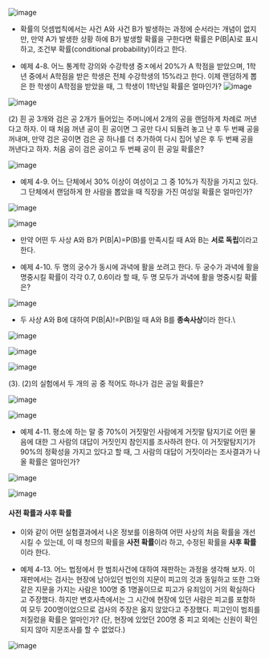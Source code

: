 ![image](https://github.com/user-attachments/assets/e913b579-c086-4f29-b68f-a96f4cf9015e)

* 확률의 덧셈법칙에서는 사건 A와 사건 B가 발생하는 과정에 순서라는 개념이 없지만, 만약 A가 발생한 상황 하에 B가 발생할 확률을 구한다면 확률은 P(B|A)로 표시하고, 조건부 확률(conditional probability)이라고 한다.

* 예제 4-8. 어느 통계학 강의와 수강학생 중ㅈ에서 20%가 A 학점을 받았으며, 1학년 중에서 A학점을 받은 학생은 전체 수강학생의 15%라고 한다. 이제 랜덤하게 뽑은 한 학생이 A학점을 받았을 때, 그 학생이 1학년일 확률은 얼마인가?
![image](https://github.com/user-attachments/assets/2514eefa-b9d1-42a8-9c24-23ad3b9ba2c7)

![image](https://github.com/user-attachments/assets/19114e59-1f66-4752-b235-5ff834d62196)

(2) 흰 공 3개와 검은 공 2개가 들어있는 주머니에서 2개의 공을 랜덤하게 차례로 꺼낸다고 하자. 이 때 처음 꺼낸 공이 흰 공이면 그 공만 다시 되돌려 놓고 난 후 두 번째 공을 꺼내며, 만약 검은 공이면 검은 공 하나를 더 추가하여 다시 집어 넣은 후 두 번째 공을 꺼낸다고 하자. 처음 공이 검은 공이고 두 번째 공이 흰 공일 확률은?

![image](https://github.com/user-attachments/assets/2e1fa12c-8c35-4cec-92ac-90794d062ef9)

* 예제 4-9. 어느 단체에서 30% 이상이 여성이고 그 중 10%가 직장을 가지고 있다. 그 단체에서 랜덤하게 한 사람을 뽑았을 때 직장을 가진 여성일 확률은 얼마인가?

![image](https://github.com/user-attachments/assets/bade76a6-35b3-4013-a030-954f40145add)

![image](https://github.com/user-attachments/assets/b2f60a17-206c-4653-af95-e59a34c1168e)
* 만약 어떤 두 사상 A와 B가 P(B|A)=P(B)를 만족시킬 때 A와 B는 **서로 독립**이라고 한다.

* 예제 4-10. 두 명의 궁수가 동시에 과녁에 활을 쏘려고 한다. 두 궁수가 과녁에 활을 명중시킬 확률이 각각 0.7, 0.6이라 할 때, 두 명 모두가 과녁에 활을 명중시킬 확률은?

![image](https://github.com/user-attachments/assets/19e8fa5a-9485-447a-8066-40cee801d8eb)

* 두 사상 A와 B에 대하여 P(B|A)!=P(B)일 때 A와 B를 **종속사상**이라 한다.\

![image](https://github.com/user-attachments/assets/401ec2a7-fb0d-4117-968e-c3d1e7484594)

![image](https://github.com/user-attachments/assets/91894564-e3af-4090-8e13-4f03b0df19bd)

![image](https://github.com/user-attachments/assets/ee0c3819-79c6-46b8-9b19-e82b0fde3d84)

(3). (2)의 실험에서 두 개의 공 중 적어도 하나가 검은 공일 확률은?

![image](https://github.com/user-attachments/assets/496c5d6e-926b-4623-b397-70bcc457d892)

![image](https://github.com/user-attachments/assets/b81af886-d346-4164-b7c6-21b6e39f1457)

* 예제 4-11. 평소에 하는 말 중 70%이 거짓말인 사람에게 거짓말 탐지기로 어떤 물음에 대한 그 사람의 대답이 거짓인지 참인지를 조사하려 한다. 이 거짓말탐지기가 90%의 정확성을 가지고 있다고 할 때, 그 사람의 대답이 거짓이라는 조사결과가 나올 확률은 얼마인가?

![image](https://github.com/user-attachments/assets/781d2bb5-1b8c-4eff-a750-9b9533640080)

![image](https://github.com/user-attachments/assets/25b67529-5d4c-45eb-9e94-f163544b6dc1)

#### 사전 확률과 사후 확률
* 이와 같이 어떤 실험결과에서 나온 정보를 이용하여 어떤 사상의 처음 확률을 개선시킬 수 있는데, 이 때 청므의 확률을 **사전 확률**이라 하고, 수정된 확률을 **사후 확률**이라 한다.

* 예제 4-13. 어느 법정에서 한 범죄사건에 대하여 재판하는 과정을 생각해 보자. 이 재판에서는 검사는 현장에 남아있던 범인의 지문이 피고의 것과 동일하고 또한 그와 같은 지문을 가지는 사람은 100명 중 1명꼴이므로 피고가 유죄임이 거의 확실하다고 주장했다. 하지만 변호사측에서는 그 시간에 현장에 있던 사람은 피고를 포함하여 모두 200명이었으므로 검사의 주장은 옳지 않았다고 주장했다. 피고인이 범죄를 저질렀을 확률은 얼마인가? (단, 현장에 있었던 200명 중 피고 외에는 신원이 확인되지 않아 지문조사를 할 수 없었다.)

![image](https://github.com/user-attachments/assets/89bb20a3-5da1-45da-9465-08be227c88df)

